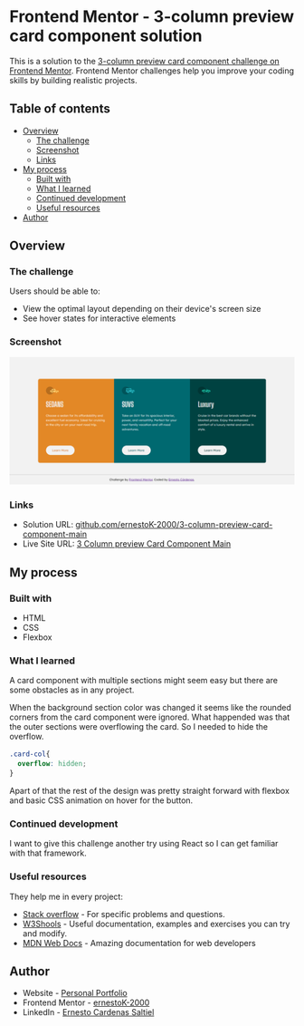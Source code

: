 # Frontend Mentor - 3-column preview card component solution

This is a solution to the [3-column preview card component challenge on Frontend Mentor](https://www.frontendmentor.io/challenges/3column-preview-card-component-pH92eAR2-). Frontend Mentor challenges help you improve your coding skills by building realistic projects. 

## Table of contents

- [Overview](#overview)
  - [The challenge](#the-challenge)
  - [Screenshot](#screenshot)
  - [Links](#links)
- [My process](#my-process)
  - [Built with](#built-with)
  - [What I learned](#what-i-learned)
  - [Continued development](#continued-development)
  - [Useful resources](#useful-resources)
- [Author](#author)


## Overview

### The challenge

Users should be able to:

- View the optimal layout depending on their device's screen size
- See hover states for interactive elements

### Screenshot

![](./images/screenshot.png)

### Links

- Solution URL: [github.com/ernestoK-2000/3-column-preview-card-component-main](https://github.com/ernestoK-2000/3-column-preview-card-component-main)
- Live Site URL: [3 Column preview Card Component Main](https://ernestok-2000.github.io/src/projects/FrontEnd%20Mentor/3-column-preview-card-component-main/index.html)

## My process

### Built with

- HTML
- CSS
- Flexbox

### What I learned

A card component with multiple sections might seem easy but there are some obstacles as in any project.

When the background section color was changed it seems like the rounded corners from the card component were ignored. What happended was that the outer sections were overflowing the card. So I needed to hide the overflow.

```css
.card-col{
  overflow: hidden;
}
```
Apart of that the rest of the design was pretty straight forward with flexbox and basic CSS animation on hover for the button.

### Continued development

I want to give this challenge another try using React so I can get familiar with that framework. 

### Useful resources

They help me in every project:

- [Stack overflow](https://stackoverflow.com/) - For specific problems and questions.
- [W3Shools](https://www.w3schools.com/) - Useful documentation, examples and exercises you can try and modify.
- [MDN Web Docs](https://developer.mozilla.org/) - Amazing documentation for web developers

## Author

- Website - [Personal Portfolio](https://ernestok-2000.github.io/)
- Frontend Mentor - [ernestoK-2000](https://www.frontendmentor.io/profile/ernestoK-2000)
- LinkedIn - [Ernesto Cardenas Saltiel](https://www.linkedin.com/in/ernesto-cardenas-saltiel-0135b0214/)